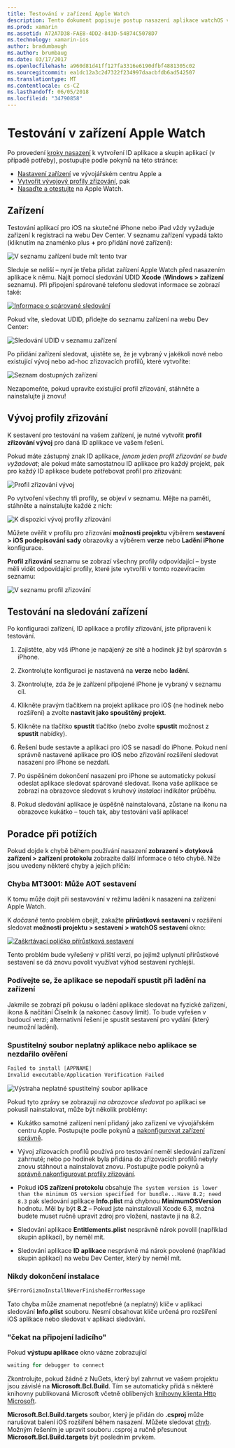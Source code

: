 ```yaml
---
title: Testování v zařízení Apple Watch
description: Tento dokument popisuje postup nasazení aplikace watchOS vytvořených pomocí Xamarinu pro testování v skutečné Apple Watch. Popisuje zařízení, profily, testování, zřizování a poskytuje Rady pro odstraňování potíží.
ms.prod: xamarin
ms.assetid: A72A7D38-FAE8-4DD2-843D-54B74C5078D7
ms.technology: xamarin-ios
author: bradumbaugh
ms.author: brumbaug
ms.date: 03/17/2017
ms.openlocfilehash: a960d81d41ff127fa3316e6190dfbf4881305c02
ms.sourcegitcommit: ea1dc12a3c2d7322f234997daacbfdb6ad542507
ms.translationtype: MT
ms.contentlocale: cs-CZ
ms.lasthandoff: 06/05/2018
ms.locfileid: "34790858"
---
```

# <a name="testing-on-apple-watch-devices"></a>Testování v zařízení Apple Watch

Po provedení [kroky nasazení](~/ios/watchos/deploy-test/index.md) k vytvoření ID aplikace a skupin aplikací (v případě potřeby), postupujte podle pokynů na této stránce:

- [Nastavení zařízení](#devices) ve vývojářském centru Apple a
- [Vytvořit vývojový profily zřizování](#profiles), pak
- [Nasaďte a otestujte](#testing) na Apple Watch.

<a name="devices" />

## <a name="devices"></a>Zařízení

Testování aplikací pro iOS na skutečné iPhone nebo iPad vždy vyžaduje zařízení k registraci na webu Dev Center. V seznamu zařízení vypadá takto (kliknutím na znaménko plus **+** pro přidání nové zařízení):

![](device-images/devices-sml.png "V seznamu zařízení bude mít tento tvar")

Sleduje se neliší – nyní je třeba přidat zařízení Apple Watch před nasazením aplikace k němu. Najít pomocí sledování UDID **Xcode** (**Windows > zařízení** seznamu). Při připojení spárované telefonu sledovat informace se zobrazí také:

[![](device-images/xcode-devices-sml.png "Informace o spárované sledování")](device-images/xcode-devices.png#lightbox)

Pokud víte, sledovat UDID, přidejte do seznamu zařízení na webu Dev Center:

![](device-images/devices-watch-sml.png "Sledování UDID v seznamu zařízení")

Po přidání zařízení sledovat, ujistěte se, že je vybraný v jakékoli nové nebo existující vývoj nebo ad-hoc zřizovacích profilů, které vytvoříte:

![](device-images/devices-provisioning.png "Seznam dostupných zařízení")

Nezapomeňte, pokud upravíte existující profil zřizování, stáhněte a nainstalujte ji znovu!

<a name="profiles" />

## <a name="development-provisioning-profiles"></a>Vývoj profily zřizování

K sestavení pro testování na vašem zařízení, je nutné vytvořit **profil zřizování vývoj** pro daná ID aplikace ve vašem řešení.

Pokud máte zástupný znak ID aplikace, *jenom jeden profil zřizování se bude vyžadovat*; ale pokud máte samostatnou ID aplikace pro každý projekt, pak pro každý ID aplikace budete potřebovat profil pro zřizování:

![](device-images/provisioningprofile-development.png "Profil zřizování vývoj")

Po vytvoření všechny tři profily, se objeví v seznamu. Mějte na paměti, stáhněte a nainstalujte každé z nich:

![](device-images/provisioningprofiles.png "K dispozici vývoj profily zřizování")

Můžete ověřit v profilu pro zřizování **možnosti projektu** výběrem **sestavení > iOS podepisování sady** obrazovky a výběrem **verze** nebo **Ladění iPhone** konfigurace.

**Profil zřizování** seznamu se zobrazí všechny profily odpovídající – byste měli vidět odpovídající profily, které jste vytvořili v tomto rozevíracím seznamu:

![](device-images/options-selectprofile.png "V seznamu profil zřizování")


<a name="testing" />

## <a name="testing-on-a-watch-device"></a>Testování na sledování zařízení

Po konfiguraci zařízení, ID aplikace a profily zřizování, jste připraveni k testování.

1. Zajistěte, aby váš iPhone je napájený ze sítě a hodinek již byl spárován s iPhone.

2. Zkontrolujte konfiguraci je nastavená na **verze** nebo **ladění**.

3. Zkontrolujte, zda že je zařízení připojené iPhone je vybraný v seznamu cíl.

4. Klikněte pravým tlačítkem na projekt aplikace pro iOS (ne hodinek nebo rozšíření) a zvolte **nastavit jako spouštěný projekt**.

5. Klikněte na tlačítko **spustit** tlačítko (nebo zvolte **spustit** možnost z **spustit** nabídky).

6. Řešení bude sestavte a aplikaci pro iOS se nasadí do iPhone.
  Pokud není správně nastavené aplikace pro iOS nebo zřizování rozšíření sledovat nasazení pro iPhone se nezdaří.

7. Po úspěšném dokončení nasazení pro iPhone se automaticky pokusí odeslat aplikace sledovat spárované sledovat. Ikona vaše aplikace se zobrazí na obrazovce sledovat s kruhový *instalaci* indikátor průběhu.

8. Pokud sledování aplikace je úspěšně nainstalovaná, zůstane na ikonu na obrazovce kukátko – touch tak, aby testování vaší aplikace!


## <a name="troubleshooting"></a>Poradce při potížích

Pokud dojde k chybě během používání nasazení **zobrazení > dotyková zařízení > zařízení protokolu** zobrazíte další informace o této chybě. Níže jsou uvedeny některé chyby a jejich příčin:

### <a name="error-mt3001-could-not-aot-the-assembly"></a>Chyba MT3001: Může AOT sestavení

K tomu může dojít při sestavování v režimu ladění k nasazení na zařízení Apple Watch.

K *dočasně* tento problém obejít, zakažte **přírůstková sestavení** v rozšíření sledovat **možnosti projektu > sestavení > watchOS sestavení** okno:

[![](device-images/disable-incremental-sml.png "Zaškrtávací políčko přírůstková sestavení")](device-images/disable-incremental.png#lightbox)

Tento problém bude vyřešený v příští verzi, po jejímž uplynutí přírůstkové sestavení se dá znovu povolit využívat výhod sestavení rychlejší.


### <a name="watch-app-fails-to-start-while-debugging-on-device"></a>Podívejte se, že aplikace se nepodaří spustit při ladění na zařízení

Jakmile se zobrazí při pokusu o ladění aplikace sledovat na fyzické zařízení, ikona & načítání Číselník (a nakonec časový limit). To bude vyřešen v budoucí verzi; alternativní řešení je spustit sestavení pro vydání (který neumožní ladění).


### <a name="invalid-application-executable-or-application-verification-failed"></a>Spustitelný soubor neplatný aplikace nebo aplikace se nezdařilo ověření

```csharp
Failed to install [APPNAME]
Invalid executable/Application Verification Failed
```

![](device-images/invalid-application-executable.png "Výstraha neplatné spustitelný soubor aplikace")

Pokud tyto zprávy se zobrazují *na obrazovce sledovat* po aplikaci se pokusil nainstalovat, může být několik problémy:

- Kukátko samotné zařízení není přidaný jako zařízení ve vývojářském centru Apple. Postupujte podle pokynů a [nakonfigurovat zařízení správně](#devices).

- Vývoj zřizovacích profilů používá pro testování neměl sledování zařízení zahrnuté; nebo po hodinek byla přidána do zřizovacích profilů nebyly znovu stáhnout a nainstalovat znovu. Postupujte podle pokynů a [správně nakonfigurovat profily zřizování](#profiles).

- Pokud **iOS zařízení protokolu** obsahuje `The system version is lower than the minimum OS version specified for bundle...Have 8.2; need 8.3` pak sledování aplikace **Info.plist** má chybnou **MinimumOSVersion** hodnotu.
  Měl by být **8.2** – Pokud jste nainstalovali Xcode 6.3, možná budete muset ručně upravit zdroj pro vložení, nastavte ji na 8.2.

- Sledování aplikace **Entitlements.plist** nesprávně nárok povolil (například skupin aplikací), by neměl mít.

- Sledování aplikace **ID aplikace** nesprávně má nárok povolené (například skupin aplikací) na webu Dev Center, který by neměl mít.



### <a name="install-never-finished"></a>Nikdy dokončení instalace

```csharp
SPErrorGizmoInstallNeverFinishedErrorMessage
```

Tato chyba může znamenat nepotřebné (a neplatný) klíče v aplikaci sledování **Info.plist** souboru. Nesmí obsahovat klíče určená pro rozšíření iOS aplikace nebo sledovat v aplikaci sledování.

<!--eg. NSLocationAlwaysUsageDescription -->


### <a name="waiting-for-debugger-to-connect"></a>"čekat na připojení ladicího"

Pokud **výstupu aplikace** okno vázne zobrazující

```csharp
waiting for debugger to connect
```

Zkontrolujte, pokud žádné z NuGets, který byl zahrnut ve vašem projektu jsou závislé na **Microsoft.Bcl.Build**. Tím se automaticky přidá s některé knihovny publikovaná Microsoft včetně oblíbených [knihovny klienta Http Microsoft](http://www.nuget.org/packages/Microsoft.Net.Http/).

**Microsoft.Bcl.Build.targets** soubor, který je přidán do **.csproj** může narušovat balení iOS rozšíření během nasazení. Můžete sledovat [chyb](https://bugzilla.xamarin.com/show_bug.cgi?id=29912).
Možným řešením je upravit souboru .csproj a ručně přesunout **Microsoft.Bcl.Build.targets** být posledním prvkem.

